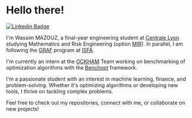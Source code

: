 <!-- content -->

# Hello there!

[![Linkedin Badge](https://img.shields.io/badge/Linkedin-wassim_mazouz-81391a1a9?style=flat-square&logo=Linkedin&logoColor=white&link=https://fr.linkedin.com/in/wassimmazouz)](https://fr.linkedin.com/in/wassimmazouz)

I'm Wassim MAZOUZ, a final-year engineering student at [Centrale Lyon](https://www.ec-lyon.fr/en) studying Mathematics and Risk Engineering (option [MIR](https://www.ec-lyon.fr/formation/ingenieure-generaliste/programme-formation/parcours-electif/offre-formation-parcours?module=2631437)). In parallel, I am following the [GRAF](https://isfa.univ-lyon1.fr/formation/econometrie-statistiques/programme-du-parcours-graf) program at [ISFA](https://isfa.univ-lyon1.fr/).

I'm currently an intern at the [OCKHAM](https://team.inria.fr/ockham/team-members/) Team working on benchmarking of optimization algorithms with the [Benchopt](https://benchopt.github.io/) framework.

I'm a passionate student with an interest in machine learning, finance, and problem-solving. Whether it's optimizing algorithms or developing new tools, I thrive on tackling complex problems.

Feel free to check out my repositories, connect with me, or collaborate on new projects!

